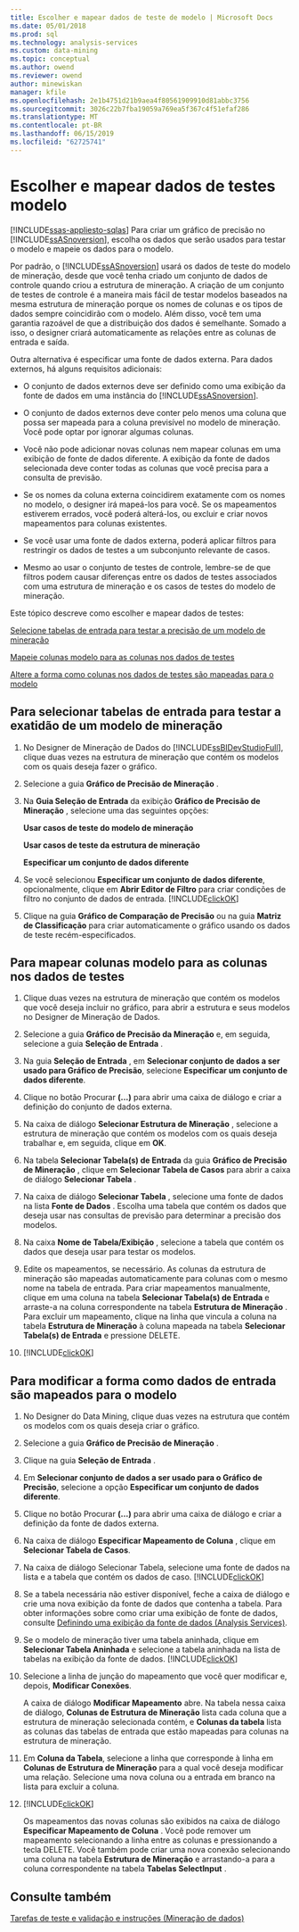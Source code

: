 ```yaml
---
title: Escolher e mapear dados de teste de modelo | Microsoft Docs
ms.date: 05/01/2018
ms.prod: sql
ms.technology: analysis-services
ms.custom: data-mining
ms.topic: conceptual
ms.author: owend
ms.reviewer: owend
author: minewiskan
manager: kfile
ms.openlocfilehash: 2e1b4751d21b9aea4f80561909910d81abbc3756
ms.sourcegitcommit: 3026c22b7fba19059a769ea5f367c4f51efaf286
ms.translationtype: MT
ms.contentlocale: pt-BR
ms.lasthandoff: 06/15/2019
ms.locfileid: "62725741"
---
```

# <a name="choose-and-map-model-testing-data"></a>Escolher e mapear dados de testes modelo
[!INCLUDE[ssas-appliesto-sqlas](../../includes/ssas-appliesto-sqlas.md)]
  Para criar um gráfico de precisão no [!INCLUDE[ssASnoversion](../../includes/ssasnoversion-md.md)], escolha os dados que serão usados para testar o modelo e mapeie os dados para o modelo.  
  
 Por padrão, o [!INCLUDE[ssASnoversion](../../includes/ssasnoversion-md.md)] usará os dados de teste do modelo de mineração, desde que você tenha criado um conjunto de dados de controle quando criou a estrutura de mineração. A criação de um conjunto de testes de controle é a maneira mais fácil de testar modelos baseados na mesma estrutura de mineração porque os nomes de colunas e os tipos de dados sempre coincidirão com o modelo. Além disso, você tem uma garantia razoável de que a distribuição dos dados é semelhante. Somado a isso, o designer criará automaticamente as relações entre as colunas de entrada e saída.  
  
 Outra alternativa é especificar uma fonte de dados externa. Para dados externos, há alguns requisitos adicionais:  
  
-   O conjunto de dados externos deve ser definido como uma exibição da fonte de dados em uma instância do [!INCLUDE[ssASnoversion](../../includes/ssasnoversion-md.md)].  
  
-   O conjunto de dados externos deve conter pelo menos uma coluna que possa ser mapeada para a coluna previsível no modelo de mineração. Você pode optar por ignorar algumas colunas.  
  
-   Você não pode adicionar novas colunas nem mapear colunas em uma exibição de fonte de dados diferente. A exibição da fonte de dados selecionada deve conter todas as colunas que você precisa para a consulta de previsão.  
  
-   Se os nomes da coluna externa coincidirem exatamente com os nomes no modelo, o designer irá mapeá-los para você. Se os mapeamentos estiverem errados, você poderá alterá-los, ou excluir e criar novos mapeamentos para colunas existentes.  
  
-   Se você usar uma fonte de dados externa, poderá aplicar filtros para restringir os dados de testes a um subconjunto relevante de casos.  
  
-   Mesmo ao usar o conjunto de testes de controle, lembre-se de que filtros podem causar diferenças entre os dados de testes associados com uma estrutura de mineração e os casos de testes do modelo de mineração.  
  
 Este tópico descreve como escolher e mapear dados de testes:  
  
 [Selecione tabelas de entrada para testar a precisão de um modelo de mineração](#bkmk_SelectInputs)  
  
 [Mapeie colunas modelo para as colunas nos dados de testes](#bkmk_MapColumns)  
  
 [Altere a forma como colunas nos dados de testes são mapeadas para o modelo](#bkmk_ChangeMappings)  
  
##  <a name="bkmk_SelectInputs"></a> Para selecionar tabelas de entrada para testar a exatidão de um modelo de mineração  
  
1.  No Designer de Mineração de Dados do [!INCLUDE[ssBIDevStudioFull](../../includes/ssbidevstudiofull-md.md)], clique duas vezes na estrutura de mineração que contém os modelos com os quais deseja fazer o gráfico.  
  
2.  Selecione a guia **Gráfico de Precisão de Mineração** .  
  
3.  Na **Guia Seleção de Entrada** da exibição **Gráfico de Precisão de Mineração** , selecione uma das seguintes opções:  
  
     **Usar casos de teste do modelo de mineração**  
  
     **Usar casos de teste da estrutura de mineração**  
  
     **Especificar um conjunto de dados diferente**  
  
4.  Se você selecionou **Especificar um conjunto de dados diferente**, opcionalmente, clique em **Abrir Editor de Filtro** para criar condições de filtro no conjunto de dados de entrada. [!INCLUDE[clickOK](../../includes/clickok-md.md)]  
  
5.  Clique na guia **Gráfico de Comparação de Precisão** ou na guia **Matriz de Classificação** para criar automaticamente o gráfico usando os dados de teste recém-especificados.  
  
##  <a name="bkmk_MapColumns"></a> Para mapear colunas modelo para as colunas nos dados de testes  
  
1.  Clique duas vezes na estrutura de mineração que contém os modelos que você deseja incluir no gráfico, para abrir a estrutura e seus modelos no Designer de Mineração de Dados.  
  
2.  Selecione a guia **Gráfico de Precisão da Mineração** e, em seguida, selecione a guia **Seleção de Entrada** .  
  
3.  Na guia **Seleção de Entrada** , em **Selecionar conjunto de dados a ser usado para Gráfico de Precisão**, selecione **Especificar um conjunto de dados diferente**.  
  
4.  Clique no botão Procurar **(...)**  para abrir uma caixa de diálogo e criar a definição do conjunto de dados externa.  
  
5.  Na caixa de diálogo **Selecionar Estrutura de Mineração** , selecione a estrutura de mineração que contém os modelos com os quais deseja trabalhar e, em seguida, clique em **OK**.  
  
6.  Na tabela **Selecionar Tabela(s) de Entrada** da guia **Gráfico de Precisão de Mineração** , clique em **Selecionar Tabela de Casos** para abrir a caixa de diálogo **Selecionar Tabela** .  
  
7.  Na caixa de diálogo **Selecionar Tabela** , selecione uma fonte de dados na lista **Fonte de Dados** . Escolha uma tabela que contém os dados que deseja usar nas consultas de previsão para determinar a precisão dos modelos.  
  
8.  Na caixa **Nome de Tabela/Exibição** , selecione a tabela que contém os dados que deseja usar para testar os modelos.  
  
9. Edite os mapeamentos, se necessário. As colunas da estrutura de mineração são mapeadas automaticamente para colunas com o mesmo nome na tabela de entrada. Para criar mapeamentos manualmente, clique em uma coluna na tabela **Selecionar Tabela(s) de Entrada** e arraste-a na coluna correspondente na tabela **Estrutura de Mineração** . Para excluir um mapeamento, clique na linha que vincula a coluna na tabela **Estrutura de Mineração** à coluna mapeada na tabela **Selecionar Tabela(s) de Entrada** e pressione DELETE.  
  
10. [!INCLUDE[clickOK](../../includes/clickok-md.md)]  
  
##  <a name="bkmk_ChangeMappings"></a> Para modificar a forma como dados de entrada são mapeados para o modelo  
  
1.  No Designer do Data Mining, clique duas vezes na estrutura que contém os modelos com os quais deseja criar o gráfico.  
  
2.  Selecione a guia **Gráfico de Precisão de Mineração** .  
  
3.  Clique na guia **Seleção de Entrada** .  
  
4.  Em **Selecionar conjunto de dados a ser usado para o Gráfico de Precisão**, selecione a opção **Especificar um conjunto de dados diferente**.  
  
5.  Clique no botão Procurar **(...)**  para abrir uma caixa de diálogo e criar a definição da fonte de dados externa.  
  
6.  Na caixa de diálogo **Especificar Mapeamento de Coluna** , clique em **Selecionar Tabela de Casos**.  
  
7.  Na caixa de diálogo Selecionar Tabela, selecione uma fonte de dados na lista e a tabela que contém os dados de caso. [!INCLUDE[clickOK](../../includes/clickok-md.md)]  
  
8.  Se a tabela necessária não estiver disponível, feche a caixa de diálogo e crie uma nova exibição da fonte de dados que contenha a tabela. Para obter informações sobre como criar uma exibição de fonte de dados, consulte [Definindo uma exibição da fonte de dados &#40;Analysis Services&#41;](../../analysis-services/multidimensional-models/defining-a-data-source-view-analysis-services.md).  
  
9. Se o modelo de mineração tiver uma tabela aninhada, clique em **Selecionar Tabela Aninhada** e selecione a tabela aninhada na lista de tabelas na exibição da fonte de dados. [!INCLUDE[clickOK](../../includes/clickok-md.md)]  
  
10. Selecione a linha de junção do mapeamento que você quer modificar e, depois, **Modificar Conexões**.  
  
     A caixa de diálogo **Modificar Mapeamento** abre. Na tabela nessa caixa de diálogo, **Colunas de Estrutura de Mineração** lista cada coluna que a estrutura de mineração selecionada contém, e **Colunas da tabela** lista as colunas das tabelas de entrada que estão mapeadas para colunas na estrutura de mineração.  
  
11. Em **Coluna da Tabela**, selecione a linha que corresponde à linha em **Colunas de Estrutura de Mineração** para a qual você deseja modificar uma relação. Selecione uma nova coluna ou a entrada em branco na lista para excluir a coluna.  
  
12. [!INCLUDE[clickOK](../../includes/clickok-md.md)]  
  
     Os mapeamentos das novas colunas são exibidos na caixa de diálogo **Especificar Mapeamento de Coluna** . Você pode remover um mapeamento selecionando a linha entre as colunas e pressionando a tecla DELETE. Você também pode criar uma nova conexão selecionando uma coluna na tabela **Estrutura de Mineração** e arrastando-a para a coluna correspondente na tabela **Tabelas SelectInput** .  
  
## <a name="see-also"></a>Consulte também  
 [Tarefas de teste e validação e instruções &#40;Mineração de dados&#41;](../../analysis-services/data-mining/testing-and-validation-tasks-and-how-tos-data-mining.md)  
  
  
